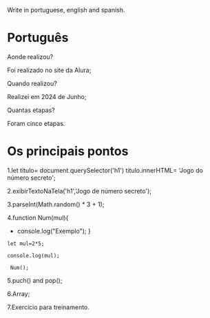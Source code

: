 Write in portuguese, english and spanish.

# Português 

Aonde realizou?

Foi realizado no site da Alura;

Quando realizou?

Realizei em 2024 de Junho;

Quantas etapas?

Foram cinco etapas.

# Os principais pontos


1.let titulo= document.querySelector('h1') 
titulo.innerHTML= 'Jogo do número secreto';

2.exibirTextoNaTela('h1','Jogo de número secreto');

3.parseInt(Math.random() * 3 + 1);

4.function Num(mul){

   -  console.log("Exemplo");
    }
  
    let mul=2*5;
  
    console.log(mul);
  
     Num();
  
5.puch() and pop();

6.Array;

7.Exercício para treinamento.
  
